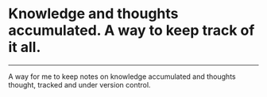 # Knowledge and thoughts accumulated. A way to keep track of it all.

---

A way for me to keep notes on knowledge accumulated and thoughts thought, tracked and under version control.
